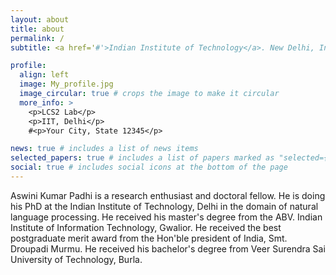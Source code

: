 ```yaml
---
layout: about
title: about
permalink: /
subtitle: <a href='#'>Indian Institute of Technology</a>. New Delhi, India.

profile:
  align: left
  image: My_profile.jpg
  image_circular: true # crops the image to make it circular
  more_info: >
    <p>LCS2 Lab</p>
    <p>IIT, Delhi</p>
    #<p>Your City, State 12345</p>

news: true # includes a list of news items
selected_papers: true # includes a list of papers marked as "selected={true}"
social: true # includes social icons at the bottom of the page
---
```


Aswini Kumar Padhi is a research enthusiast and doctoral fellow. He is doing his PhD at the Indian Institute of Technology, Delhi in the domain of natural language processing. He received his master's degree from the ABV. Indian Institute of Information Technology, Gwalior. He received the best postgraduate merit award from the Hon'ble president of India, Smt. Droupadi Murmu. He received his bachelor's degree from Veer Surendra Sai University of Technology, Burla.
